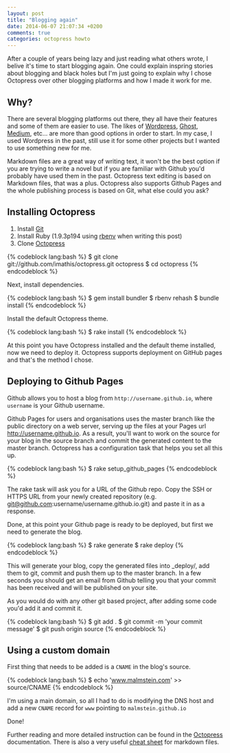 ```yaml
---
layout: post
title: "Blogging again"
date: 2014-06-07 21:07:34 +0200
comments: true
categories: octopress howto
---
```


After a couple of years being lazy and just reading what others wrote, I belive it's time to start blogging again. One could explain inspring stories about
blogging and black holes but I'm just going to explain why I chose Octopress over other blogging platforms and how I made it work for me.

<!-- more -->

## Why?

There are several blogging platforms out there, they all have their features and some of them are easier to use. The likes of [Wordpress](https://wordpress.com/), [Ghost](https://ghost.org/), [Medium](https://medium.com/), etc...
are more than good options in order to start. In my case, I used Wordpress in the past, still use it for some other projects but I wanted to use something new for me.

Markdown files are a great way of writing text, it won't be the best option if you are trying to write a novel but if you are familiar with Github you'd probably
have used them in the past. Octopress text editing is based on Markdown files, that was a plus. Octopress also supports Github Pages and the whole publishing process
is based on Git, what else could you ask?

## Installing Octopress


1. Install [Git](http://git-scm.com/)
2. Install Ruby (1.9.3p194 using [rbenv](http://octopress.org/docs/setup/rbenv/) when writing this post)
3. Clone [Octopress](http://octopress.org/)

{% codeblock lang:bash %}
$ git clone git://github.com/imathis/octopress.git octopress
$ cd octopress
{% endcodeblock %}

Next, install dependencies.

{% codeblock lang:bash %}
$ gem install bundler
$ rbenv rehash
$ bundle install
{% endcodeblock %}

Install the default Octopress theme.

{% codeblock lang:bash %}
$ rake install
{% endcodeblock %}

At this point you have Octopress installed and the default theme installed, now we need to deploy it. Octopress supports deployment on GitHub pages
and that's the method I chose.

## Deploying to Github Pages


Github allows you to host a blog from `http://username.github.io`, where `username` is your Github username.

Github Pages for users and organisations uses the master branch like the public directory on a web server, serving up the files at your Pages url http://username.github.io.
As a result, you'll want to work on the source for your blog in the source branch and commit the generated content to the master branch. Octopress has a configuration task that helps you set all this up.

{% codeblock lang:bash %}
$ rake setup_github_pages
{% endcodeblock %}

The rake task will ask you for a URL of the Github repo. Copy the SSH or HTTPS URL from your newly created repository (e.g. git@github.com:username/username.github.io.git) and paste it in as a response.

Done, at this point your Github page is ready to be deployed, but first we need to generate the blog.

{% codeblock lang:bash %}
$ rake generate
$ rake deploy
{% endcodeblock %}

This will generate your blog, copy the generated files into _deploy/, add them to git, commit and push them up to the master branch. In a few seconds you should get an email from Github telling you that your commit has been received and will be published on your site.

As you would do with any other git based project, after adding some code you'd add it and commit it.

{% codeblock lang:bash %}
$ git add .
$ git commit -m 'your commit message'
$ git push origin source
{% endcodeblock %}

## Using a custom domain


First thing that needs to be added is a `CNAME` in the blog's source.

{% codeblock lang:bash %}
$ echo 'www.malmstein.com' >> source/CNAME
{% endcodeblock %}

I'm using a main domain, so all I had to do is modifying the DNS host and add a new `CNAME` record for `www` pointing to `malmstein.github.io`

Done!

Further reading and more detailed instruction can be found in the [Octopress](http://octopress.org/docs/configuring/) documentation.
There is also a very useful [cheat sheet](https://github.com/adam-p/markdown-here/wiki/Markdown-Cheatsheet) for markdown files.
